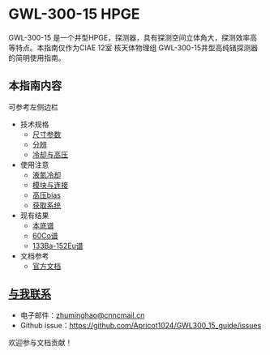 # GWL-300-15 HPGE
GWL-300-15 是一个井型HPGE，探测器，具有探测空间立体角大，探测效率高等特点。本指南仅作为CIAE 12室 核天体物理组 GWL-300-15井型高纯锗探测器的简明使用指南。
## 本指南内容
可参考左侧边栏
- 技术规格
    - [尺寸参数](/guide/size.md)
    - [分辨](/guide/resolution.md)
    - [冷却与高压](/guide/bias1.md)
- 使用注意
    - [液氮冷却](/guide/n2liquid.md)
    - [模块与连接](/guide/nimmodule.md)
    - [高压bias](/guide/bias.md)
    - [获取系统](/guide/aquirement.md)
- 现有结果
    - [本底谱](/results/specbackground.md)
    - [60Co谱](/results/spec60Co.md)
    - [133Ba-152Eu谱](/results/spec133Ba152Eu.md)
- 文档参考
    - [官方文档](/manuals/docs.md)

## [与我联系](/contact.md)
- 电子邮件：zhuminghao@cnncmail.cn
- Github issue：https://github.com/Apricot1024/GWL300_15_guide/issues

欢迎参与文档贡献！